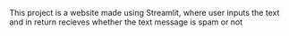 This project is a website made using Streamlit, where user inputs the text and in return recieves whether
the text message is spam or not
